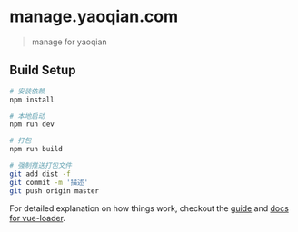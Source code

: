 # manage.yaoqian.com

> manage for yaoqian

## Build Setup

``` bash
# 安装依赖
npm install

# 本地启动
npm run dev

# 打包
npm run build

# 强制推送打包文件
git add dist -f
git commit -m '描述'
git push origin master

```

For detailed explanation on how things work, checkout the [guide](http://vuejs-templates.github.io/webpack/) and [docs for vue-loader](http://vuejs.github.io/vue-loader).
